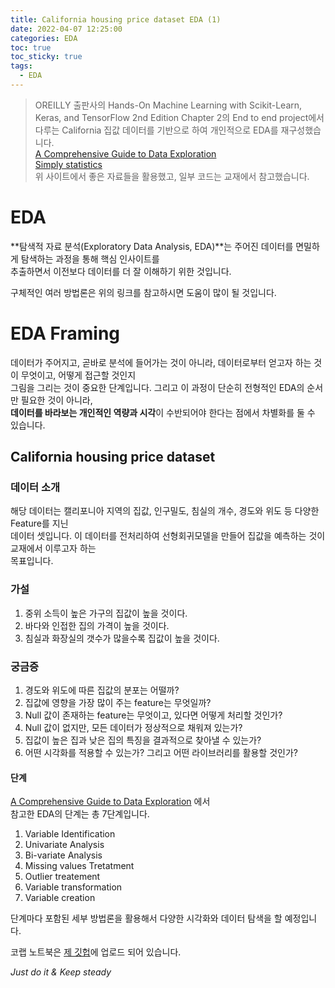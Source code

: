 ```yaml
---
title: California housing price dataset EDA (1)
date: 2022-04-07 12:25:00
categories: EDA
toc: true
toc_sticky: true
tags:
  - EDA
---
```



> OREILLY 출판사의 Hands-On Machine Learning with Scikit-Learn, Keras, and TensorFlow 2nd Edition
> Chapter 2의 End to end project에서 다루는 California 집값 데이터를 기반으로 하여 개인적으로 EDA를 재구성했습니다.    
> [A Comprehensive Guide to Data Exploration](https://www.analyticsvidhya.com/blog/2016/01/guide-data-exploration/)      
> [Simply statistics](https://simplystatistics.org/)   
> 위 사이트에서 좋은 자료들을 활용했고, 일부 코드는 교재에서 참고했습니다.

# EDA
**탐색적 자료 분석(Exploratory Data Analysis, EDA)**는 주어진 데이터를 면밀하게 탐색하는 과정을 통해 핵심 인사이트를    
추출하면서 이전보다 데이터를 더 잘 이해하기 위한 것입니다. 

구체적인 여러 방법론은 위의 링크를 참고하시면 도움이 많이 될 것입니다.

# EDA Framing
데이터가 주어지고, 곧바로 분석에 들어가는 것이 아니라, 데이터로부터 얻고자 하는 것이 무엇이고, 어떻게 접근할 것인지      
그림을 그리는 것이 중요한 단계입니다. 그리고 이 과정이 단순히 전형적인 EDA의 순서만 필요한 것이 아니라,    
**데이터를 바라보는 개인적인 역량과 시각**이 수반되어야 한다는 점에서 차별화를 둘 수 있습니다.   

## California housing price dataset

### 데이터 소개
해당 데이터는 캘리포니아 지역의 집값, 인구밀도, 침실의 개수, 경도와 위도 등 다양한 Feature를 지닌   
데이터 셋입니다. 이 데이터를 전처리하여 선형회귀모델을 만들어 집값을 예측하는 것이 교재에서 이루고자 하는   
목표입니다.

### 가설
1. 중위 소득이 높은 가구의 집값이 높을 것이다.
2. 바다와 인접한 집의 가격이 높을 것이다.
3. 침실과 화장실의 갯수가 많을수록 집값이 높을 것이다.

### 궁금증
1. 경도와 위도에 따른 집값의 분포는 어떨까?
2. 집값에 영향을 가장 많이 주는 feature는 무엇일까?
3. Null 값이 존재하는 feature는 무엇이고, 있다면 어떻게 처리할 것인가?
4. Null 값이 없지만, 모든 데이터가 정상적으로 채워져 있는가?
5. 집값이 높은 집과 낮은 집의 특징을 결과적으로 찾아낼 수 있는가?
6. 어떤 시각화를 적용할 수 있는가? 그리고 어떤 라이브러리를 활용할 것인가?

#### 단계
[A Comprehensive Guide to Data Exploration](https://www.analyticsvidhya.com/blog/2016/01/guide-data-exploration/) 에서   
참고한 EDA의 단계는 총 7단계입니다.   

1. Variable Identification
2. Univariate Analysis
3. Bi-variate Analysis
4. Missing values Tretatment
5. Outlier treatement
6. Variable transformation
7. Variable creation

단계마다 포함된 세부 방법론을 활용해서 다양한 시각화와 데이터 탐색을 할 예정입니다.

코랩 노트북은 [제 깃헙](https://github.com/temple17/self-review/blob/58f253eae2ca37555a6b52025b94eaa69e2f2268/California_housing_price.ipynb)에 업로드 되어 있습니다.        

*Just do it & Keep steady*
